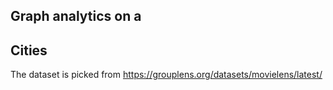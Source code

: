 ## Graph analytics on a 





## Cities
The dataset is picked from https://grouplens.org/datasets/movielens/latest/
